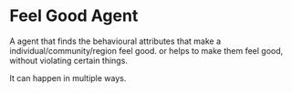 # Feel Good Agent

A agent that finds the behavioural attributes that make a individual/community/region feel good. or helps to make them feel good, without violating certain things.

It can happen in multiple ways.